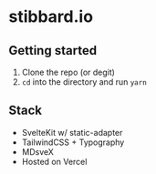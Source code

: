 # stibbard.io

## Getting started

1. Clone the repo (or degit)
2. `cd` into the directory and run `yarn`

## Stack

- SvelteKit w/ static-adapter
- TailwindCSS + Typography
- MDsveX
- Hosted on Vercel
